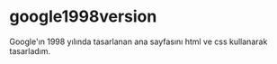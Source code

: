# google1998version
Google'ın 1998 yılında tasarlanan ana sayfasını html ve css kullanarak tasarladım.
